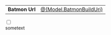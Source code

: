 <table cellspacing="5">
      <tr>
        <td style="font-weight: bold">Batmon Url</td>
        <td>
            <a target="_blank" href="@(Model.BatmonBuildUri)" style="color: rgba(var(--palette-primary), 1)">@(Model.BatmonBuildUri)</a>
        </td>
    </tr>
</table>
<div>
<style>
```{.red {color: red} }
</style>
  <input id="cb1" type="checkbox" onchecked="alert('hi')" />
  <div id="el1" class="red">
   sometext
  </div>
</div>